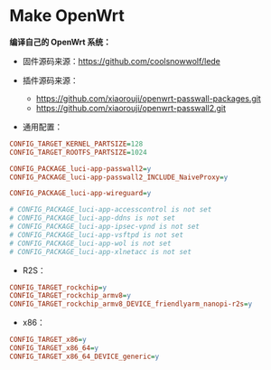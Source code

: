 # Make OpenWrt

**编译自己的 OpenWrt 系统：**

- 固件源码来源：https://github.com/coolsnowwolf/lede
- 插件源码来源：
  - https://github.com/xiaorouji/openwrt-passwall-packages.git
  - https://github.com/xiaorouji/openwrt-passwall2.git

- 通用配置：

```ini
CONFIG_TARGET_KERNEL_PARTSIZE=128
CONFIG_TARGET_ROOTFS_PARTSIZE=1024

CONFIG_PACKAGE_luci-app-passwall2=y
CONFIG_PACKAGE_luci-app-passwall2_INCLUDE_NaiveProxy=y

CONFIG_PACKAGE_luci-app-wireguard=y

# CONFIG_PACKAGE_luci-app-accesscontrol is not set
# CONFIG_PACKAGE_luci-app-ddns is not set
# CONFIG_PACKAGE_luci-app-ipsec-vpnd is not set
# CONFIG_PACKAGE_luci-app-vsftpd is not set
# CONFIG_PACKAGE_luci-app-wol is not set
# CONFIG_PACKAGE_luci-app-xlnetacc is not set
```

-  R2S：

```ini
CONFIG_TARGET_rockchip=y
CONFIG_TARGET_rockchip_armv8=y
CONFIG_TARGET_rockchip_armv8_DEVICE_friendlyarm_nanopi-r2s=y
```

- x86：

```ini
CONFIG_TARGET_x86=y
CONFIG_TARGET_x86_64=y
CONFIG_TARGET_x86_64_DEVICE_generic=y
```

